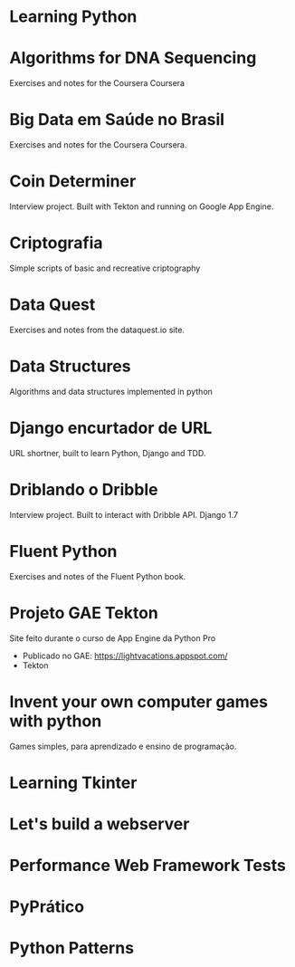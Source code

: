 Learning Python
================

Algorithms for DNA Sequencing
===
Exercises and notes for the Coursera Coursera

Big Data em Saúde no Brasil
===
Exercises and notes for the Coursera Coursera.

Coin Determiner
===
Interview project. Built with Tekton and running on Google App Engine.

Criptografia
===
Simple scripts of basic and recreative criptography

Data Quest
===
Exercises and notes from the dataquest.io site.

Data Structures
===
Algorithms and data structures implemented in python

Django encurtador de URL
===
URL shortner, built to learn Python, Django and TDD.

Driblando o Dribble
===
Interview project. Built to interact with Dribble API. Django 1.7

Fluent Python
===
Exercises and notes of the Fluent Python book.

Projeto GAE Tekton
===
Site feito durante o curso de App Engine da Python Pro

- Publicado no GAE: https://lightvacations.appspot.com/
- Tekton

Invent your own computer games with python
===
Games simples, para aprendizado e ensino de programação.

Learning Tkinter
===

Let's build a webserver
===

Performance Web Framework Tests
===

PyPrático
===

Python Patterns
===
